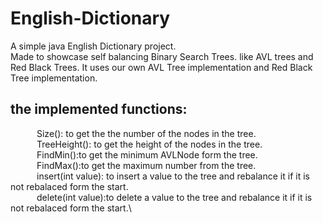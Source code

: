 # English-Dictionary
   A simple java English Dictionary project.  
   Made to showcase self balancing Binary Search Trees. like  AVL trees and Red Black Trees.
   It uses our own AVL Tree implementation and Red Black Tree implementation.
 
## the implemented functions:

  &emsp;&emsp;&emsp;Size(): to get the the number of the nodes in the tree.\
  &emsp;&emsp;&emsp;TreeHeight(): to get the height of the nodes in the tree.\
  &emsp;&emsp;&emsp;FindMin():to get the minimum AVLNode form the tree.\
  &emsp;&emsp;&emsp;FindMax():to get the maximum number from the tree.\
  &emsp;&emsp;&emsp;insert(int value): to insert a value to the tree and rebalance it if it is not rebalaced form the start.\
  &emsp;&emsp;&emsp;delete(int value):to delete a value to the tree and rebalance it if it is not rebalaced form the start.\
 
